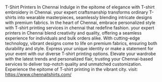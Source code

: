 T-Shirt Printers In Chennai
Indulge in the epitome of elegance with T-shirt embroidery in Chennai. your expert craftsmanship transforms ordinary T-shirts into wearable masterpieces, seamlessly blending intricate designs with premium fabrics.
In the heart of Chennai, embrace personalized style with T-shirt printing services in chennai that redefine fashion. your expert printers in Chennai blend creativity and quality, offering a seamless experience for individuals and bulk orders alike. With cutting-edge technology, vibrant designs come to life on premium fabrics, ensuring both durability and style. Express your unique identity or make a statement for your event with our diverse T-shirt printing options. Elevate your wardrobe with the latest trends and personalized flair, trusting your Chennai-based services to deliver top-notch quality and unmatched customization. Experience the epitome of T-shirt printing in the vibrant city.
visit: https://www.chennaitshirts.com/
